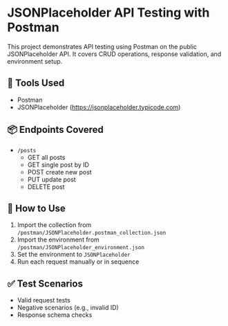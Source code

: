 # JSONPlaceholder API Testing with Postman

This project demonstrates API testing using Postman on the public JSONPlaceholder API. It covers CRUD operations, response validation, and environment setup.

## 🔧 Tools Used
- Postman
- JSONPlaceholder (https://jsonplaceholder.typicode.com)

## 📦 Endpoints Covered
- `/posts`
  - GET all posts
  - GET single post by ID
  - POST create new post
  - PUT update post
  - DELETE post

## 🚀 How to Use
1. Import the collection from `/postman/JSONPlaceholder.postman_collection.json`
2. Import the environment from `/postman/JSONPlaceholder_environment.json`
3. Set the environment to `JSONPlaceholder`
4. Run each request manually or in sequence

## ✅ Test Scenarios
- Valid request tests
- Negative scenarios (e.g., invalid ID)
- Response schema checks
